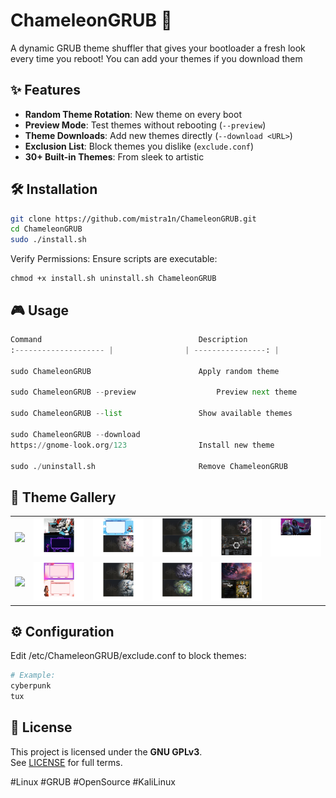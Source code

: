 # ChameleonGRUB 🦎

A dynamic GRUB theme shuffler that gives your bootloader a fresh look every time you reboot!
You can add your themes if you download them


## ✨ Features
- **Random Theme Rotation**: New theme on every boot
- **Preview Mode**: Test themes without rebooting (`--preview`)
- **Theme Downloads**: Add new themes directly (`--download <URL>`)
- **Exclusion List**: Block themes you dislike (`exclude.conf`)
- **30+ Built-in Themes**: From sleek to artistic

## 🛠 Installation
```bash
git clone https://github.com/mistra1n/ChameleonGRUB.git
cd ChameleonGRUB
sudo ./install.sh
```
Verify Permissions:
Ensure scripts are executable:
```
chmod +x install.sh uninstall.sh ChameleonGRUB
```
## 🎮 Usage

```python
Command	                                  Description
:-------------------- |                | ----------------: |

sudo ChameleonGRUB	                      Apply random theme

sudo ChameleonGRUB --preview	              Preview next theme

sudo ChameleonGRUB --list	              Show available themes

sudo ChameleonGRUB --download
https://gnome-look.org/123	              Install new theme

sudo ./uninstall.sh	                      Remove ChameleonGRUB
```

## 📸 Theme Gallery

<div align="center">
  <table>
    <!-- First Row -->
    <tr>
      <td align="center"><img src="https://raw.githubusercontent.com/Mistra1n/ChameleonGRUB/main/screenshots/1.png" width="400px"></td>
      <td align="center"><img src="https://raw.githubusercontent.com/Mistra1n/ChameleonGRUB/main/screenshots/3.png" width="400px"></td>
      <td align="center"><img src="https://raw.githubusercontent.com/Mistra1n/ChameleonGRUB/main/screenshots/5.png" width="400px"></td>
      <td align="center"><img src="https://raw.githubusercontent.com/Mistra1n/ChameleonGRUB/main/screenshots/7.png" width="400px"></td>
      <td align="center"><img src="https://raw.githubusercontent.com/Mistra1n/ChameleonGRUB/main/screenshots/9.png" width="400px"></td>
      <td align="center"><img src="https://raw.githubusercontent.com/Mistra1n/ChameleonGRUB/main/screenshots/11.png" width="400px"></td>
    </tr>
    <!-- Second Row -->
    <tr>
      <td align="center"><img src="https://raw.githubusercontent.com/Mistra1n/ChameleonGRUB/main/screenshots/2.png" width="400px"></td>
      <td align="center"><img src="https://raw.githubusercontent.com/Mistra1n/ChameleonGRUB/main/screenshots/4.png" width="400px"></td>
      <td align="center"><img src="https://raw.githubusercontent.com/Mistra1n/ChameleonGRUB/main/screenshots/6.png" width="400px"></td>
      <td align="center"><img src="https://raw.githubusercontent.com/Mistra1n/ChameleonGRUB/main/screenshots/8.png" width="400px"></td>
      <td align="center"><img src="https://raw.githubusercontent.com/Mistra1n/ChameleonGRUB/main/screenshots/10.png" width="400px"></td>
    </tr>
  </table>
</div>

## ⚙️ Configuration

Edit /etc/ChameleonGRUB/exclude.conf to block themes:
```python
# Example:
cyberpunk
tux
```
## 📜 License
This project is licensed under the **GNU GPLv3**.  
See [LICENSE](LICENSE) for full terms.

#Linux #GRUB #OpenSource #KaliLinux
